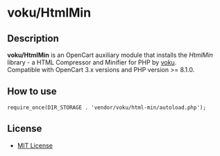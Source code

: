# voku/HtmlMin

## Description
**voku/HtmlMin** is an OpenCart auxiliary module that installs the *HtmlMin* library - a HTML Compressor and Minifier for PHP by [voku](https://github.com/voku/HtmlMin).  
Compatible with OpenCart 3.x versions and PHP version >= 8.1.0.

## How to use
```
require_once(DIR_STORAGE . 'vendor/voku/html-min/autoload.php');
```

## License
* [MIT License](../../LICENSE.txt)
